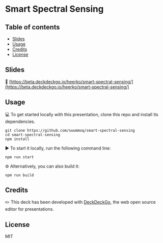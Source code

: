 # Smart Spectral Sensing

 

## Table of contents

- [Slides](#slides)
- [Usage](#usage)
- [Credits](#credits)
- [License](#license)

## Slides

🔗 [https://beta.deckdeckgo.io/heerko/smart-spectral-sensing/](https://beta.deckdeckgo.io/heerko/smart-spectral-sensing/)

## Usage

💻 To get started locally with this presentation, clone this repo and install its dependencies.

```
git clone https://github.com/swummoq/smart-spectral-sensing
cd smart-spectral-sensing
npm install
```

▶️ To start it locally, run the following command line:

```
npm run start
```

⚙️ Alternatively, you can also build it:

```
npm run build
```

## Credits

✏️ This deck has been developed with [DeckDeckGo], the web open source editor for presentations.

## License

MIT

[DeckDeckGo]: https://deckdeckgo.com
